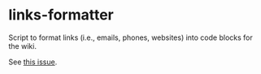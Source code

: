 # links-formatter

Script to format links (i.e., emails, phones, websites) into code blocks for the wiki.

See [this issue](https://github.com/Pasadena-Humane/Wildlife/issues/7).